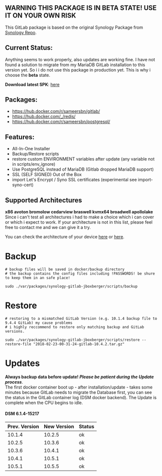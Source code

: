 ## WARNING THIS PACKAGE IS IN BETA STATE! USE IT ON YOUR OWN RISK

This GitLab package is based on the original Synology Package from [Synology Repo](https://www.synology.com/de-de/dsm/packages/Docker-GitLab).

## Current Status:
Anything seems to work properly, also updates are working fine. I have not found a solution to migrate from my MariaDB 
GitLab installation to this version yet. So i i do not use this package in production yet. This is why i choose the 
**beta** state.

**Download latest SPK**: [here](https://github.com/jboxberger/synology-gitlab-jboxberger/releases)  

## Packages:
- https://hub.docker.com/r/sameersbn/gitlab/
- https://hub.docker.com/_/redis/
- https://hub.docker.com/r/sameersbn/postgresql/

## Features: 
- All-In-One Installer
- Backup/Restore scripts
- restore custom ENVIRONMENT variables after update (any variable not in scripts/env_ignore)
- Use PostgreSQL instead of MariaDB (Gitlab dropped MariaDB support)
- SSL (SELF SIGNED) Out of the Box
- import Let's Encrypt / Syno SSL certificates (experimental see import-syno-cert)
 
## Supported Architectures
**x86 avoton bromolow cedarview braswell kvmx64 broadwell apollolake**  
Since i can't test all architectures i had to make a choice which i can cover or which i expect to work. If your architecture is not in this list, please feel free to contact me and we can give it a try.  

You can check the architecture of your device [here](https://github.com/SynoCommunity/spksrc/wiki/Architecture-per-Synology-model) 
or [here](https://www.synology.com/en-us/knowledgebase/DSM/tutorial/General/What_kind_of_CPU_does_my_NAS_have).

# Backup
```
# backup files will be saved in docker/backup directory
# the backup contains the config files including !PASSWORDS! be shure to keep them in an safe place!

sudo ./var/packages/synology-gitlab-jboxberger/scripts/backup	
```
# Restore
```
# restoring to a mismatched GitLab Version (e.g. 10.1.4 backup file to 9.4.4 GitLab) my cause problems
# i highly reccommend to restore only matching backup and GitLab versions.
  
sudo ./var/packages/synology-gitlab-jboxberger/scripts/restore --restore-file "2018-02-23-00-31-24-gitlab-10.4.2.tar.gz"
```

# Updates
**Always backup data before update! _Please be patient during the Update process_**.   
The first docker container boot up - after installation/update - takes some minutes because GitLab needs to migrate the Database first, you can see the status in the GitLab container log (DSM docker backend). The Update is complete when the CPU begins to idle.    

#### DSM 6.1.4-15217 
| Prev. Version | New Version | Status             |
|---------------|-------------|--------------------|
| 10.1.4        | 10.2.5      | ok                 |
| 10.2.5        | 10.3.6      | ok                 |
| 10.3.6        | 10.4.1      | ok                 |
| 10.4.1        | 10.5.1      | ok                 |
| 10.5.1        | 10.5.5      | ok                 |
